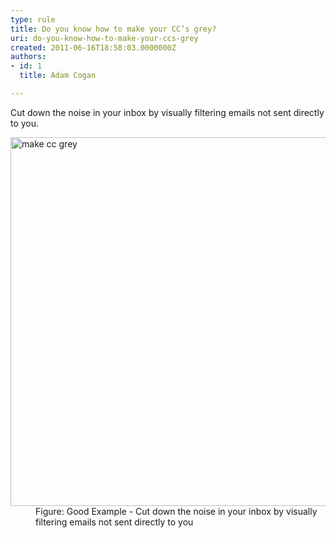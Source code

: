 ```yaml
---
type: rule
title: Do you know how to make your CC’s grey?
uri: do-you-know-how-to-make-your-ccs-grey
created: 2011-06-16T18:58:03.0000000Z
authors:
- id: 1
  title: Adam Cogan

---
```


 
​Cut down the noise in your inbox by visually filtering emails not sent directly to you.
<dl class="goodImage"><dt><img alt="make cc grey" src="/PublishingImages/MakeCCGrey.jpg" style="width&#58;590px;"> </dt><dd>Figure&#58; Good Example - Cut down the noise in your inbox by visually filtering emails not sent directly to you</dd></dl>
